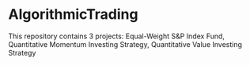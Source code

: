 # AlgorithmicTrading
This repository contains 3 projects: Equal-Weight S&amp;P Index Fund, Quantitative Momentum Investing Strategy, Quantitative Value Investing Strategy
